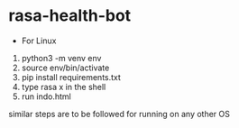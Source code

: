 # rasa-health-bot
- For Linux 
1) python3 -m venv env
2) source env/bin/activate
3) pip install requirements.txt
4) type rasa x in the shell
5) run indo.html

similar steps are to be followed for running on any other OS
